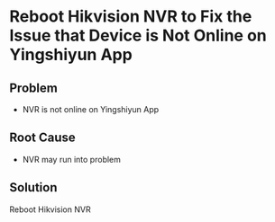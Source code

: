 # Reboot Hikvision NVR to Fix the Issue that Device is Not Online on Yingshiyun App

## Problem
* NVR is not online on Yingshiyun App

## Root Cause
* NVR may run into problem

## Solution
Reboot Hikvision NVR
